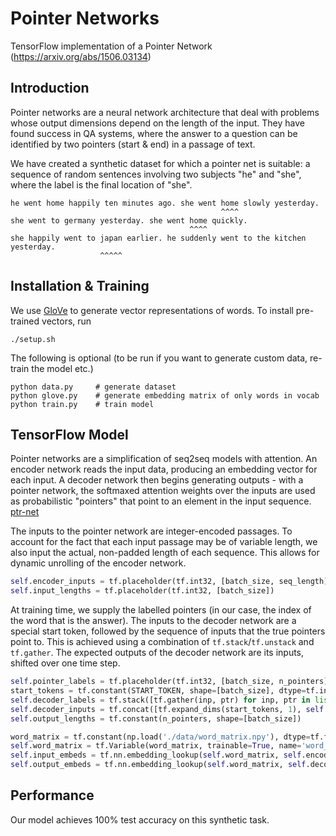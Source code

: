 # Pointer Networks
TensorFlow implementation of a Pointer Network (https://arxiv.org/abs/1506.03134)

## Introduction
Pointer networks are a neural network architecture that deal with
problems whose output dimensions depend on the length of the input.
They have found success in QA systems, where the answer to a question
can be identified by two pointers (start & end) in a passage of text.
   
We have created a synthetic dataset for which a pointer net is suitable:
a sequence of random sentences involving two subjects "he" and "she", where
the label is the final location of "she".  

```
he went home happily ten minutes ago. she went home slowly yesterday.
                                               ^^^^
she went to germany yesterday. she went home quickly.
                                        ^^^^
she happily went to japan earlier. he suddenly went to the kitchen yesterday.
                    ^^^^^                                     
``` 

## Installation & Training
We use [GloVe](https://nlp.stanford.edu/projects/glove/) to generate
vector representations of words. To install pre-trained vectors, run
```
./setup.sh
```
The following is optional (to be run if you want to generate custom data, 
re-train the model etc.)
```
python data.py     # generate dataset
python glove.py    # generate embedding matrix of only words in vocab
python train.py    # train model
```

## TensorFlow Model

Pointer networks are a simplification of seq2seq models with attention.
An encoder network reads the input data, producing an embedding vector
for each input. A decoder network then begins generating outputs - with 
a pointer network, the softmaxed attention weights over the inputs are used
as probabilistic "pointers" that point to an element in the input sequence.  
[ptr-net](images/ptr-net.png) 


The inputs to the pointer network are integer-encoded passages. To account
for the fact that each input passage may be of variable length, we also
input the actual, non-padded length of each sequence. This allows for dynamic
unrolling of the encoder network.
```python 
self.encoder_inputs = tf.placeholder(tf.int32, [batch_size, seq_length])
self.input_lengths = tf.placeholder(tf.int32, [batch_size])
```

At training time, we supply the labelled pointers (in our case, the index of
the word that is the answer). The inputs to the decoder network are a special
start token, followed by the sequence of inputs that the true pointers point to.
This is achieved using a combination of `tf.stack`/`tf.unstack` and `tf.gather`.
The expected outputs of the decoder network are its inputs, shifted over one 
time step.
```python
self.pointer_labels = tf.placeholder(tf.int32, [batch_size, n_pointers])
start_tokens = tf.constant(START_TOKEN, shape=[batch_size], dtype=tf.int32)
self.decoder_labels = tf.stack([tf.gather(inp, ptr) for inp, ptr in list(zip(tf.unstack(self.encoder_inputs), tf.unstack(self.pointer_labels)))])
self.decoder_inputs = tf.concat([tf.expand_dims(start_tokens, 1), self.decoder_labels], 1)
self.output_lengths = tf.constant(n_pointers, shape=[batch_size])
```

```python
word_matrix = tf.constant(np.load('./data/word_matrix.npy'), dtype=tf.float32)
self.word_matrix = tf.Variable(word_matrix, trainable=True, name='word_matrix')
self.input_embeds = tf.nn.embedding_lookup(self.word_matrix, self.encoder_inputs)
self.output_embeds = tf.nn.embedding_lookup(self.word_matrix, self.decoder_inputs)
```

## Performance

Our model achieves 100% test accuracy on this synthetic task.